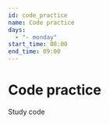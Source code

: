 ```yaml
---
id: code_practice
name: Code practice
days:
  - "- monday"
start_time: 08:00
end_time: 09:00
---
```

# Code practice

Study code
